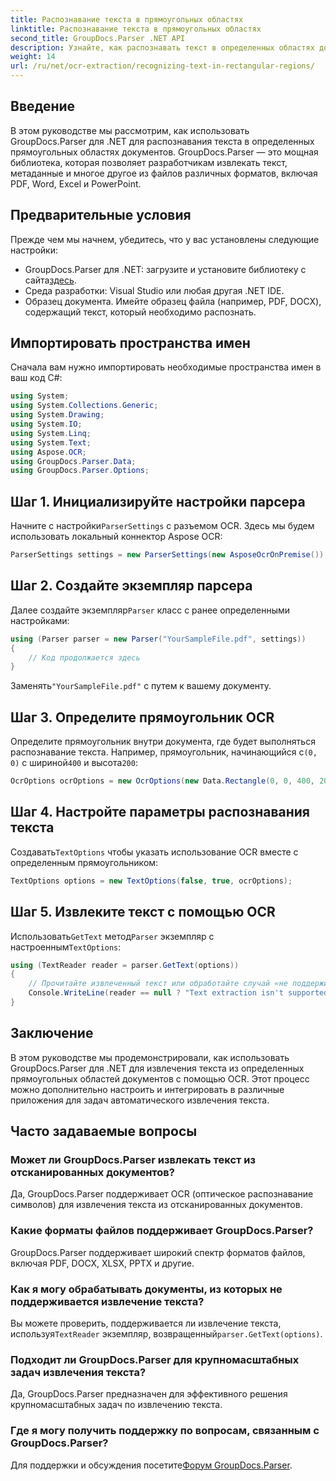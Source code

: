 ```yaml
---
title: Распознавание текста в прямоугольных областях
linktitle: Распознавание текста в прямоугольных областях
second_title: GroupDocs.Parser .NET API
description: Узнайте, как распознавать текст в определенных областях документов с помощью GroupDocs.Parser для .NET с возможностями OCR.
weight: 14
url: /ru/net/ocr-extraction/recognizing-text-in-rectangular-regions/
---
```

## Введение
В этом руководстве мы рассмотрим, как использовать GroupDocs.Parser для .NET для распознавания текста в определенных прямоугольных областях документов. GroupDocs.Parser — это мощная библиотека, которая позволяет разработчикам извлекать текст, метаданные и многое другое из файлов различных форматов, включая PDF, Word, Excel и PowerPoint.
## Предварительные условия
Прежде чем мы начнем, убедитесь, что у вас установлены следующие настройки:
-  GroupDocs.Parser для .NET: загрузите и установите библиотеку с сайта[здесь](https://releases.groupdocs.com/parser/net/).
- Среда разработки: Visual Studio или любая другая .NET IDE.
- Образец документа. Имейте образец файла (например, PDF, DOCX), содержащий текст, который необходимо распознать.

## Импортировать пространства имен
Сначала вам нужно импортировать необходимые пространства имен в ваш код C#:
```csharp
using System;
using System.Collections.Generic;
using System.Drawing;
using System.IO;
using System.Linq;
using System.Text;
using Aspose.OCR;
using GroupDocs.Parser.Data;
using GroupDocs.Parser.Options;
```
## Шаг 1. Инициализируйте настройки парсера
 Начните с настройки`ParserSettings` с разъемом OCR. Здесь мы будем использовать локальный коннектор Aspose OCR:
```csharp
ParserSettings settings = new ParserSettings(new AsposeOcrOnPremise());
```
## Шаг 2. Создайте экземпляр парсера
 Далее создайте экземпляр`Parser` класс с ранее определенными настройками:
```csharp
using (Parser parser = new Parser("YourSampleFile.pdf", settings))
{
    // Код продолжается здесь
}
```
 Заменять`"YourSampleFile.pdf"` с путем к вашему документу.
## Шаг 3. Определите прямоугольник OCR
 Определите прямоугольник внутри документа, где будет выполняться распознавание текста. Например, прямоугольник, начинающийся с`(0, 0)` с шириной`400` и высота`200`:
```csharp
OcrOptions ocrOptions = new OcrOptions(new Data.Rectangle(0, 0, 400, 200));
```
## Шаг 4. Настройте параметры распознавания текста
 Создавать`TextOptions` чтобы указать использование OCR вместе с определенным прямоугольником:
```csharp
TextOptions options = new TextOptions(false, true, ocrOptions);
```
## Шаг 5. Извлеките текст с помощью OCR
 Использовать`GetText` метод`Parser` экземпляр с настроенным`TextOptions`:
```csharp
using (TextReader reader = parser.GetText(options))
{
    // Прочитайте извлеченный текст или обработайте случай «не поддерживается»
    Console.WriteLine(reader == null ? "Text extraction isn't supported" : reader.ReadToEnd());
}
```

## Заключение
В этом руководстве мы продемонстрировали, как использовать GroupDocs.Parser для .NET для извлечения текста из определенных прямоугольных областей документов с помощью OCR. Этот процесс можно дополнительно настроить и интегрировать в различные приложения для задач автоматического извлечения текста.

## Часто задаваемые вопросы
### Может ли GroupDocs.Parser извлекать текст из отсканированных документов?
Да, GroupDocs.Parser поддерживает OCR (оптическое распознавание символов) для извлечения текста из отсканированных документов.
### Какие форматы файлов поддерживает GroupDocs.Parser?
GroupDocs.Parser поддерживает широкий спектр форматов файлов, включая PDF, DOCX, XLSX, PPTX и другие.
### Как я могу обрабатывать документы, из которых не поддерживается извлечение текста?
 Вы можете проверить, поддерживается ли извлечение текста, используя`TextReader` экземпляр, возвращенный`parser.GetText(options)`.
### Подходит ли GroupDocs.Parser для крупномасштабных задач извлечения текста?
Да, GroupDocs.Parser предназначен для эффективного решения крупномасштабных задач по извлечению текста.
### Где я могу получить поддержку по вопросам, связанным с GroupDocs.Parser?
 Для поддержки и обсуждения посетите[Форум GroupDocs.Parser](https://forum.groupdocs.com/c/parser/17).